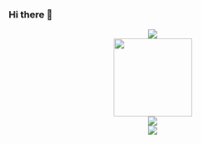 ### Hi there 👋
<div align="center"> <img src="https://visitor-badge.glitch.me/badge?page_id=TheCyberWeaver" /> </div>
<div align="center"> <img height="137px" src="https://github-readme-stats.vercel.app/api?username=TheCyberWeaver&hide_title=true&hide_border=true&show_icons=trueline_height=21&text_color=000&icon_color=000&bg_color=0,ea6161,ffc64d,fffc4d,52fa5a&theme=graywhite" /> </div><div align="center"> <img src="https://github-readme-stats.vercel.app/api/top-langs/?username=TheCyberWeaver&hide_title=true&hide_border=true&layout=compact&langs_count=6&text_color=000&icon_color=fff&bg_color=0,52fa5a,4dfcff,c64dff&theme=graywhite" /> </div>
<div align="center"> <img src="https://github-profile-trophy.vercel.app/?username=TheCyberWeaver" /> </div>
<!--
**TheCyberWeaver/TheCyberWeaver** is a ✨ _special_ ✨ repository because its `README.md` (this file) appears on your GitHub profile.

Here are some ideas to get you started:

- 🔭 I’m currently working on ...
- 🌱 I’m currently learning ...
- 👯 I’m looking to collaborate on ...
- 🤔 I’m looking for help with ...
- 💬 Ask me about ...
- 📫 How to reach me: ...
- 😄 Pronouns: ...
- ⚡ Fun fact: ...
-->
